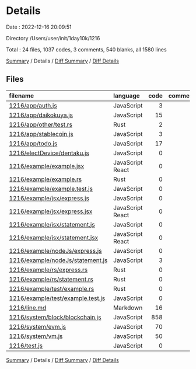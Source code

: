 # Details

Date : 2022-12-16 20:09:51

Directory /Users/user/init/1day10k/1216

Total : 24 files,  1037 codes, 3 comments, 540 blanks, all 1580 lines

[Summary](results.md) / Details / [Diff Summary](diff.md) / [Diff Details](diff-details.md)

## Files
| filename | language | code | comment | blank | total |
| :--- | :--- | ---: | ---: | ---: | ---: |
| [1216/app/auth.js](/1216/app/auth.js) | JavaScript | 3 | 0 | 2 | 5 |
| [1216/app/daikokuya.js](/1216/app/daikokuya.js) | JavaScript | 15 | 1 | 8 | 24 |
| [1216/app/other/test.rs](/1216/app/other/test.rs) | Rust | 2 | 0 | 1 | 3 |
| [1216/app/stablecoin.js](/1216/app/stablecoin.js) | JavaScript | 3 | 2 | 3 | 8 |
| [1216/app/todo.js](/1216/app/todo.js) | JavaScript | 17 | 0 | 8 | 25 |
| [1216/electDevice/dentaku.js](/1216/electDevice/dentaku.js) | JavaScript | 0 | 0 | 1 | 1 |
| [1216/example/example.jsx](/1216/example/example.jsx) | JavaScript React | 0 | 0 | 1 | 1 |
| [1216/example/example.rs](/1216/example/example.rs) | Rust | 0 | 0 | 1 | 1 |
| [1216/example/example.test.js](/1216/example/example.test.js) | JavaScript | 0 | 0 | 1 | 1 |
| [1216/example/jsx/express.js](/1216/example/jsx/express.js) | JavaScript | 0 | 0 | 1 | 1 |
| [1216/example/jsx/express.jsx](/1216/example/jsx/express.jsx) | JavaScript React | 0 | 0 | 1 | 1 |
| [1216/example/jsx/statement.js](/1216/example/jsx/statement.js) | JavaScript | 0 | 0 | 1 | 1 |
| [1216/example/jsx/statement.jsx](/1216/example/jsx/statement.jsx) | JavaScript React | 0 | 0 | 1 | 1 |
| [1216/example/nodeJs/express.js](/1216/example/nodeJs/express.js) | JavaScript | 0 | 0 | 1 | 1 |
| [1216/example/nodeJs/statement.js](/1216/example/nodeJs/statement.js) | JavaScript | 3 | 0 | 2 | 5 |
| [1216/example/rs/express.rs](/1216/example/rs/express.rs) | Rust | 0 | 0 | 1 | 1 |
| [1216/example/rs/statement.rs](/1216/example/rs/statement.rs) | Rust | 0 | 0 | 1 | 1 |
| [1216/example/test/example.rs](/1216/example/test/example.rs) | Rust | 0 | 0 | 1 | 1 |
| [1216/example/test/example.test.js](/1216/example/test/example.test.js) | JavaScript | 0 | 0 | 1 | 1 |
| [1216/line.md](/1216/line.md) | Markdown | 16 | 0 | 0 | 16 |
| [1216/system/block/blockchain.js](/1216/system/block/blockchain.js) | JavaScript | 858 | 0 | 471 | 1,329 |
| [1216/system/evm.js](/1216/system/evm.js) | JavaScript | 70 | 0 | 16 | 86 |
| [1216/system/vm.js](/1216/system/vm.js) | JavaScript | 50 | 0 | 15 | 65 |
| [1216/test.js](/1216/test.js) | JavaScript | 0 | 0 | 1 | 1 |

[Summary](results.md) / Details / [Diff Summary](diff.md) / [Diff Details](diff-details.md)